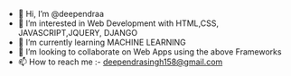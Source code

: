 - 👋 Hi, I’m @deependraa
- 👀 I’m interested in Web Development with HTML,CSS, JAVASCRIPT,JQUERY, DJANGO
- 🌱 I’m currently learning MACHINE LEARNING
- 💞️ I’m looking to collaborate on Web Apps using the above Frameworks
- 📫 How to reach me :- deependrasingh158@gmail.com

<!---
deependraa/deependraa is a ✨ special ✨ repository because its `README.md` (this file) appears on your GitHub profile.
You can click the Preview link to take a look at your changes.
--->
